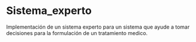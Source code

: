 # Sistema_experto
Implementación de un sistema experto para un sistema que ayude a tomar decisiones para la formulación de un tratamiento medico.
